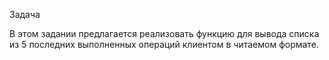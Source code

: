 Задача

В этом задании предлагается реализовать функцию для вывода списка из 5 последних выполненных операций клиентом в читаемом формате.